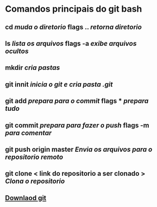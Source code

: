 # Comandos principais do git bash

## cd *muda o diretorio*   **flags** .. *retorna diretorio*
## ls *lista os arquivos*  **flags** -a *exibe arquivos ocultos*
## mkdir *cria pastas*
## git innit *inicia o git e cria pasta .git*
## git add *prepara para o commit*  **flags** * *prepara tudo*
## git commit *prepara para fazer o push* **flags** -m *para comentar*
## git push origin master *Envia os arquivos para o repositorio remoto*
## git clone < link do repositorio a ser clonado > *Clona o repositorio*

## [Downlaod git](https://git-scm.com/downloads)
